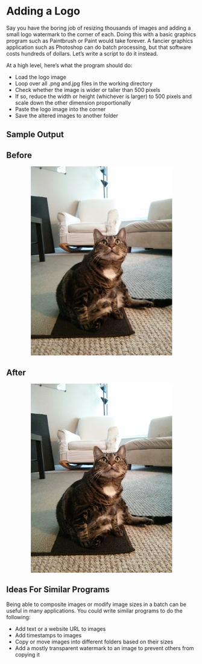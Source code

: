 # Adding a Logo

Say you have the boring job of resizing thousands of images and adding a small logo watermark to the corner of each. Doing this with a basic graphics program such as Paintbrush or Paint would take forever. A fancier graphics application such as Photoshop can do batch processing, but that software costs hundreds of dollars. Let’s write a script to do it instead.

At a high level, here’s what the program should do:
- Load the logo image
- Loop over all .png and.jpg files in the working directory
- Check whether the image is wider or taller than 500 pixels
- If so, reduce the width or height (whichever is larger) to 500 pixels and scale down the other dimension proportionally
- Paste the logo image into the corner
- Save the altered images to another folder

## Sample Output

Before
-
<p align=center>
  <img src=./images/zophie.png alt=original image height=500>
</p>

After
-
<p align=center>
  <img src=./images/with_logo/zophie_with_logo.png alt=image with logo height=500>
</p>

## Ideas For Similar Programs
Being able to composite images or modify image sizes in a batch can be useful in many applications. You could write similar programs to do the following:

- Add text or a website URL to images
- Add timestamps to images
- Copy or move images into different folders based on their sizes
- Add a mostly transparent watermark to an image to prevent others from copying it

